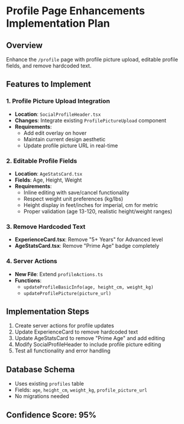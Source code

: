 # Profile Page Enhancements Implementation Plan

## Overview
Enhance the `/profile` page with profile picture upload, editable profile fields, and remove hardcoded text.

## Features to Implement

### 1. Profile Picture Upload Integration
- **Location**: `SocialProfileHeader.tsx`
- **Changes**: Integrate existing `ProfilePictureUpload` component
- **Requirements**: 
  - Add edit overlay on hover
  - Maintain current design aesthetic
  - Update profile picture URL in real-time

### 2. Editable Profile Fields
- **Location**: `AgeStatsCard.tsx`
- **Fields**: Age, Height, Weight
- **Requirements**:
  - Inline editing with save/cancel functionality
  - Respect weight unit preferences (kg/lbs)
  - Height display in feet/inches for imperial, cm for metric
  - Proper validation (age 13-120, realistic height/weight ranges)

### 3. Remove Hardcoded Text
- **ExperienceCard.tsx**: Remove "5+ Years" for Advanced level
- **AgeStatsCard.tsx**: Remove "Prime Age" badge completely

### 4. Server Actions
- **New File**: Extend `profileActions.ts`
- **Functions**:
  - `updateProfileBasicInfo(age, height_cm, weight_kg)`
  - `updateProfilePicture(picture_url)`

## Implementation Steps

1. Create server actions for profile updates
2. Update ExperienceCard to remove hardcoded text
3. Update AgeStatsCard to remove "Prime Age" and add editing
4. Modify SocialProfileHeader to include profile picture editing
5. Test all functionality and error handling

## Database Schema
- Uses existing `profiles` table
- Fields: `age`, `height_cm`, `weight_kg`, `profile_picture_url`
- No migrations needed

## Confidence Score: 95% 